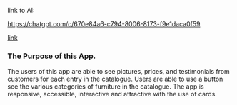 
link to AI:

https://chatgpt.com/c/670e84a6-c794-8006-8173-f9e1daca0f59


[link](https://chatgpt.com/c/670e84a6-c794-8006-8173-f9e1daca0f59)

### The Purpose of this App.

The users of this app are able to see pictures, prices, and testimonials from customers for each entry in the catalogue. Users are able to use a button see the various categories of furniture in the catalogue. The app is responsive, accessible, interactive and attractive with the use of cards.

